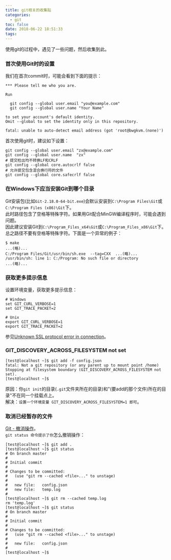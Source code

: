 ```yaml
---
title: git相关的收集贴
categories:
  - git
toc: false
date: 2018-06-22 18:51:33
tags:
---
```

使用git的过程中，遇见了一些问题，然后收集到此。
<!-- more -->

### 首次使用Git时的设置
我们在首次commit时，可能会看到下面的提示：
```
*** Please tell me who you are.

Run

  git config --global user.email "you@example.com"
  git config --global user.name "Your Name"

to set your account's default identity.
Omit --global to set the identity only in this repository.

fatal: unable to auto-detect email address (got 'root@bwgkvm.(none)')
```
首次使用git时，建议如下设置：
```
git config --global user.email "zx@example.com"
git config --global user.name  "zx"
# 提交检出均不转换LF和CRLF
git config --global core.autocrlf false
# 允许提交包含混合换行符的文件
git config --global core.safecrlf false
```

### 在Windows下应当安装Git到哪个目录

Git安装包(比如`Git-2.18.0-64-bit.exe`)会默认安装到`C:\Program Files\Git`或`C:\Program Files (x86)\Git`下。  
此时路径包含了空格等特殊字符。如果用Git配合MinGW编译程序时，可能会遇到问题。  
因此建议安装Git到`C:\Program_Files_x64\Git`或`C:\Program_Files_x86\Git`下。  
总之路径不要有空格等特殊字符。下面是一个异常的例子：
```
$ make
...(略)...
C:/Program Files/Git/usr/bin/sh.exe  --tag=CXX  ...(略)...
/usr/bin/sh: line 1: C:/Program: No such file or directory
...(略)...
```

### 获取更多提示信息  

设置环境变量，获取更多提示信息：
```
# Windows
set GIT_CURL_VERBOSE=1
set GIT_TRACE_PACKET=2

# Unix
export GIT_CURL_VERBOSE=1
export GIT_TRACE_PACKET=2
```
参见[Unknown SSL protocol error in connection](https://stackoverflow.com/questions/20491027/unknown-ssl-protocol-error-in-connection)。

### GIT_DISCOVERY_ACROSS_FILESYSTEM not set
```
[test@localhost ~]$ git add -f config.json
fatal: Not a git repository (or any parent up to mount point /home)
Stopping at filesystem boundary (GIT_DISCOVERY_ACROSS_FILESYSTEM not set).
[test@localhost ~]$
```
原因：你`git init`的目录(`.git`文件夹所在的目录)和"(要add的那个文件)所在的目录"不在同一个挂载点上。  
解决：`设置一个环境变量 GIT_DISCOVERY_ACROSS_FILESYSTEM=1 即可`。  

### 取消已经暂存的文件
[Git - 撤消操作](https://git-scm.com/book/zh/v2/Git-基础-撤消操作)。  
`git status 命令提示了你`怎么撤销操作：
```
[test@localhost ~]$ git add .
[test@localhost ~]$ git status
# On branch master
#
# Initial commit
#
# Changes to be committed:
#   (use "git rm --cached <file>..." to unstage)
#
#	new file:   config.json
#	new file:   temp.log
#
[test@localhost ~]$ git rm --cached temp.log
rm 'temp.log'
[test@localhost ~]$ git status
# On branch master
#
# Initial commit
#
# Changes to be committed:
#   (use "git rm --cached <file>..." to unstage)
#
#	new file:   config.json
#
[test@localhost ~]$
```
